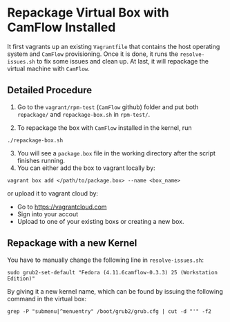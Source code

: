 # Repackage Virtual Box with CamFlow Installed
It first vagrants up an existing `Vagrantfile` that contains the host operating system and `CamFlow` provisioning.
Once it is done, it runs the `resolve-issues.sh` to fix some issues and clean up. At last, it will repackage the virtual machine with `CamFlow`.

## Detailed Procedure
1. Go to the `vagrant/rpm-test` (`CamFlow` github) folder and put both `repackage/` and `repackage-box.sh` in `rpm-test/`. 

2. To repackage the box with `CamFlow` installed in the kernel, run 
```
./repackage-box.sh
```

3. You will see a `package.box` file in the working directory after the script finishes running. 
4. You can either add the box to vagrant locally by:
```
vagrant box add </path/to/package.box> --name <box_name>
```
or upload it to vagrant cloud by:
- Go to https://vagrantcloud.com
- Sign into your accout
- Upload to one of your existing boxs or creating a new box.

## Repackage with a new Kernel
You have to manually change the following line in `resolve-issues.sh`:
```
sudo grub2-set-default "Fedora (4.11.6camflow-0.3.3) 25 (Workstation Edition)"
```
By giving it a new kernel name, which can be found by issuing the following command in the virtual box:
```
grep -P "submenu|^menuentry" /boot/grub2/grub.cfg | cut -d "'" -f2
```
